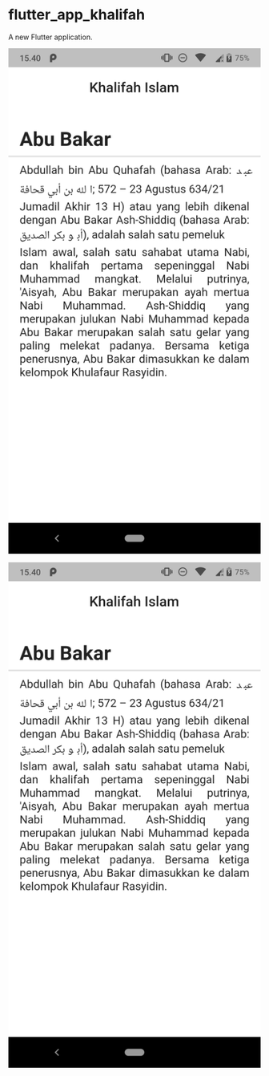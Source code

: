 # flutter_app_khalifah

A new Flutter application.

![screenshot](Screenshot_20210225-154017.png)

![screenshot](Screenshot_20210225-154017.png)
